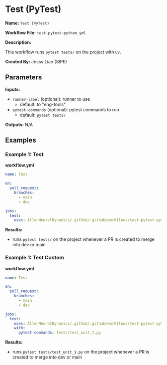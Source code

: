 # Test (PyTest)

**Name:** ``Test (PyTest)``

**Workflow File:** ``test-pytest-python.yml``

**Description:** 

This workflow runs ``pytest tests/`` on the project with ``UV``.

**Created By:** Jessy Liao (SIPE)

## Parameters

**Inputs:**

- ``runner-label`` (optional): runner to use 
  - default: to "eng-tools"
- ``pytest-commands`` (optional): pytest commands to run
  - default: ``pytest tests/``

**Outputs:** N/A

## Examples

### Example 1: Test

**workflow.yml**
```yml
name: Test

on:
  pull_request:
    branches:
      - main
      - dev 

jobs: 
  test: 
    uses: AllenNeuralDynamics/.github/.github/workflows/test-pytest-python.yml@main
```

**Results:**

- runs ``pytest tests/`` on the project whenever a PR is created to merge into dev or main

### Example 1: Test Custom

**workflow.yml**
```yml
name: Test

on:
  pull_request:
    branches:
      - main
      - dev 

jobs: 
  test: 
    uses: AllenNeuralDynamics/.github/.github/workflows/test-pytest-python.yml@main
    with:
      pytest-commands: tests/test_unit_1.py
```

**Results:**

- runs ``pytest tests/test_unit_1.py`` on the project whenever a PR is created to merge into dev or main


